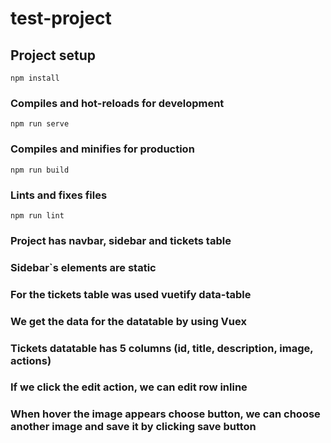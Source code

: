 # test-project

## Project setup
```
npm install
```

### Compiles and hot-reloads for development
```
npm run serve
```

### Compiles and minifies for production
```
npm run build
```

### Lints and fixes files
```
npm run lint
```


### Project has navbar, sidebar and tickets table

### Sidebar`s elements are static

### For the tickets table was used vuetify data-table
### We get the data for the datatable by using Vuex
### Tickets datatable has 5 columns (id, title, description, image, actions)
### If we click the edit action, we can edit row inline
### When hover the image appears choose button, we can choose another image and save it by clicking save button
